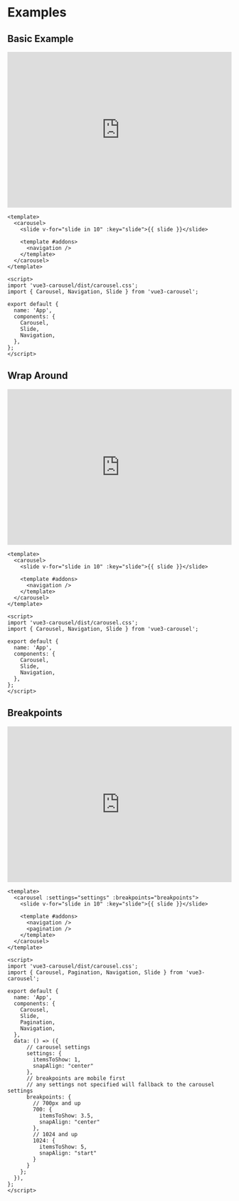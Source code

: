 # Examples

## Basic Example

<iframe height="350" style="width: 100%;" scrolling="no" title="Vue3-Carousel - Basic Example" src="https://codepen.io/ismail9k/embed/LYRQoEj?height=350&theme-id=dark&default-tab=result" frameborder="no" loading="lazy" allowtransparency="true" allowfullscreen="true">
  See the Pen <a href='https://codepen.io/ismail9k/pen/LYRQoEj'>Vue3-Carousel - Basic Example</a> by Abdelrahman Ismail
  (<a href='https://codepen.io/ismail9k'>@ismail9k</a>) on <a href='https://codepen.io'>CodePen</a>.
</iframe>

```vue
<template>
  <carousel>
    <slide v-for="slide in 10" :key="slide">{{ slide }}</slide>

    <template #addons>
      <navigation />
    </template>
  </carousel>
</template>

<script>
import 'vue3-carousel/dist/carousel.css';
import { Carousel, Navigation, Slide } from 'vue3-carousel';

export default {
  name: 'App',
  components: {
    Carousel,
    Slide,
    Navigation,
  },
};
</script>
```
## Wrap Around

<iframe height="350" style="width: 100%;" scrolling="no" title="Vue3-Carousel - Wrap Around" src="https://codepen.io/ismail9k/embed/RwGQmqd?height=350&theme-id=dark&default-tab=result" frameborder="no" loading="lazy" allowtransparency="true" allowfullscreen="true">
  See the Pen <a href='https://codepen.io/ismail9k/pen/RwGQmqd'>Vue3-Carousel - Wrap Around</a> by Abdelrahman Ismail
  (<a href='https://codepen.io/ismail9k'>@ismail9k</a>) on <a href='https://codepen.io'>CodePen</a>.
</iframe>

```vue
<template>
  <carousel>
    <slide v-for="slide in 10" :key="slide">{{ slide }}</slide>

    <template #addons>
      <navigation />
    </template>
  </carousel>
</template>

<script>
import 'vue3-carousel/dist/carousel.css';
import { Carousel, Navigation, Slide } from 'vue3-carousel';

export default {
  name: 'App',
  components: {
    Carousel,
    Slide,
    Navigation,
  },
};
</script>
```

## Breakpoints

<iframe height="350" style="width: 100%;" scrolling="no" title="Vue3-Carousel - Breakpoints" src="https://codepen.io/ismail9k/embed/BaLYeMa?height=350&theme-id=dark&default-tab=result" frameborder="no" loading="lazy" allowtransparency="true" allowfullscreen="true">
  See the Pen <a href='https://codepen.io/ismail9k/pen/BaLYeMa'>Vue3-Carousel - Breakpoints</a> by Abdelrahman Ismail
  (<a href='https://codepen.io/ismail9k'>@ismail9k</a>) on <a href='https://codepen.io'>CodePen</a>.
</iframe>

```vue
<template>
  <carousel :settings="settings" :breakpoints="breakpoints">
    <slide v-for="slide in 10" :key="slide">{{ slide }}</slide>

    <template #addons>
      <navigation />
      <pagination />
    </template>
  </carousel>
</template>

<script>
import 'vue3-carousel/dist/carousel.css';
import { Carousel, Pagination, Navigation, Slide } from 'vue3-carousel';

export default {
  name: 'App',
  components: {
    Carousel,
    Slide,
    Pagination,
    Navigation,
  },
  data: () => ({
      // carousel settings
      settings: {
        itemsToShow: 1,
        snapAlign: "center"
      },
      // breakpoints are mobile first
      // any settings not specified will fallback to the carousel settings
      breakpoints: {
        // 700px and up
        700: {
          itemsToShow: 3.5,
          snapAlign: "center"
        },
        // 1024 and up
        1024: {
          itemsToShow: 5,
          snapAlign: "start"
        }
      }
    };
  }),
};
</script>
```
